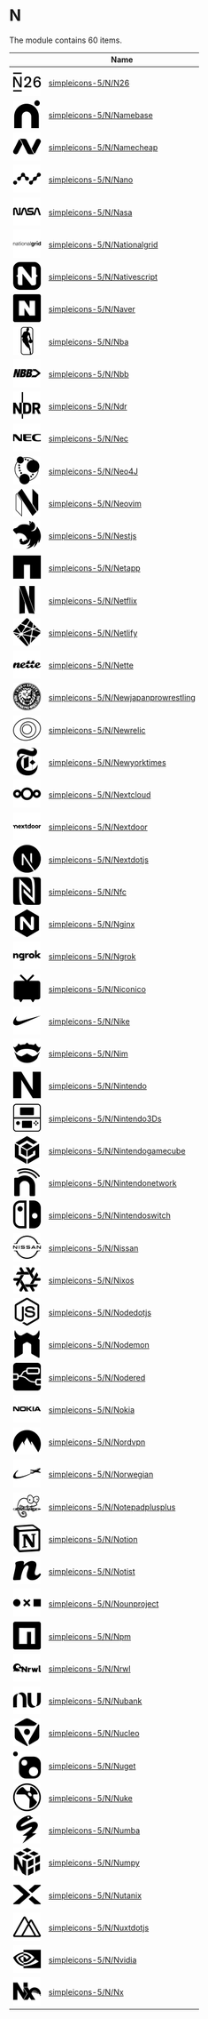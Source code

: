 # N

The module contains 60 items.



| |Name|
|:---:|---|
| ![illustration of simpleicons-5/N/N26](../../simpleicons-5/N/N26.png) | [simpleicons-5/N/N26](../../simpleicons-5/N/N26.md) |
| ![illustration of simpleicons-5/N/Namebase](../../simpleicons-5/N/Namebase.png) | [simpleicons-5/N/Namebase](../../simpleicons-5/N/Namebase.md) |
| ![illustration of simpleicons-5/N/Namecheap](../../simpleicons-5/N/Namecheap.png) | [simpleicons-5/N/Namecheap](../../simpleicons-5/N/Namecheap.md) |
| ![illustration of simpleicons-5/N/Nano](../../simpleicons-5/N/Nano.png) | [simpleicons-5/N/Nano](../../simpleicons-5/N/Nano.md) |
| ![illustration of simpleicons-5/N/Nasa](../../simpleicons-5/N/Nasa.png) | [simpleicons-5/N/Nasa](../../simpleicons-5/N/Nasa.md) |
| ![illustration of simpleicons-5/N/Nationalgrid](../../simpleicons-5/N/Nationalgrid.png) | [simpleicons-5/N/Nationalgrid](../../simpleicons-5/N/Nationalgrid.md) |
| ![illustration of simpleicons-5/N/Nativescript](../../simpleicons-5/N/Nativescript.png) | [simpleicons-5/N/Nativescript](../../simpleicons-5/N/Nativescript.md) |
| ![illustration of simpleicons-5/N/Naver](../../simpleicons-5/N/Naver.png) | [simpleicons-5/N/Naver](../../simpleicons-5/N/Naver.md) |
| ![illustration of simpleicons-5/N/Nba](../../simpleicons-5/N/Nba.png) | [simpleicons-5/N/Nba](../../simpleicons-5/N/Nba.md) |
| ![illustration of simpleicons-5/N/Nbb](../../simpleicons-5/N/Nbb.png) | [simpleicons-5/N/Nbb](../../simpleicons-5/N/Nbb.md) |
| ![illustration of simpleicons-5/N/Ndr](../../simpleicons-5/N/Ndr.png) | [simpleicons-5/N/Ndr](../../simpleicons-5/N/Ndr.md) |
| ![illustration of simpleicons-5/N/Nec](../../simpleicons-5/N/Nec.png) | [simpleicons-5/N/Nec](../../simpleicons-5/N/Nec.md) |
| ![illustration of simpleicons-5/N/Neo4J](../../simpleicons-5/N/Neo4J.png) | [simpleicons-5/N/Neo4J](../../simpleicons-5/N/Neo4J.md) |
| ![illustration of simpleicons-5/N/Neovim](../../simpleicons-5/N/Neovim.png) | [simpleicons-5/N/Neovim](../../simpleicons-5/N/Neovim.md) |
| ![illustration of simpleicons-5/N/Nestjs](../../simpleicons-5/N/Nestjs.png) | [simpleicons-5/N/Nestjs](../../simpleicons-5/N/Nestjs.md) |
| ![illustration of simpleicons-5/N/Netapp](../../simpleicons-5/N/Netapp.png) | [simpleicons-5/N/Netapp](../../simpleicons-5/N/Netapp.md) |
| ![illustration of simpleicons-5/N/Netflix](../../simpleicons-5/N/Netflix.png) | [simpleicons-5/N/Netflix](../../simpleicons-5/N/Netflix.md) |
| ![illustration of simpleicons-5/N/Netlify](../../simpleicons-5/N/Netlify.png) | [simpleicons-5/N/Netlify](../../simpleicons-5/N/Netlify.md) |
| ![illustration of simpleicons-5/N/Nette](../../simpleicons-5/N/Nette.png) | [simpleicons-5/N/Nette](../../simpleicons-5/N/Nette.md) |
| ![illustration of simpleicons-5/N/Newjapanprowrestling](../../simpleicons-5/N/Newjapanprowrestling.png) | [simpleicons-5/N/Newjapanprowrestling](../../simpleicons-5/N/Newjapanprowrestling.md) |
| ![illustration of simpleicons-5/N/Newrelic](../../simpleicons-5/N/Newrelic.png) | [simpleicons-5/N/Newrelic](../../simpleicons-5/N/Newrelic.md) |
| ![illustration of simpleicons-5/N/Newyorktimes](../../simpleicons-5/N/Newyorktimes.png) | [simpleicons-5/N/Newyorktimes](../../simpleicons-5/N/Newyorktimes.md) |
| ![illustration of simpleicons-5/N/Nextcloud](../../simpleicons-5/N/Nextcloud.png) | [simpleicons-5/N/Nextcloud](../../simpleicons-5/N/Nextcloud.md) |
| ![illustration of simpleicons-5/N/Nextdoor](../../simpleicons-5/N/Nextdoor.png) | [simpleicons-5/N/Nextdoor](../../simpleicons-5/N/Nextdoor.md) |
| ![illustration of simpleicons-5/N/Nextdotjs](../../simpleicons-5/N/Nextdotjs.png) | [simpleicons-5/N/Nextdotjs](../../simpleicons-5/N/Nextdotjs.md) |
| ![illustration of simpleicons-5/N/Nfc](../../simpleicons-5/N/Nfc.png) | [simpleicons-5/N/Nfc](../../simpleicons-5/N/Nfc.md) |
| ![illustration of simpleicons-5/N/Nginx](../../simpleicons-5/N/Nginx.png) | [simpleicons-5/N/Nginx](../../simpleicons-5/N/Nginx.md) |
| ![illustration of simpleicons-5/N/Ngrok](../../simpleicons-5/N/Ngrok.png) | [simpleicons-5/N/Ngrok](../../simpleicons-5/N/Ngrok.md) |
| ![illustration of simpleicons-5/N/Niconico](../../simpleicons-5/N/Niconico.png) | [simpleicons-5/N/Niconico](../../simpleicons-5/N/Niconico.md) |
| ![illustration of simpleicons-5/N/Nike](../../simpleicons-5/N/Nike.png) | [simpleicons-5/N/Nike](../../simpleicons-5/N/Nike.md) |
| ![illustration of simpleicons-5/N/Nim](../../simpleicons-5/N/Nim.png) | [simpleicons-5/N/Nim](../../simpleicons-5/N/Nim.md) |
| ![illustration of simpleicons-5/N/Nintendo](../../simpleicons-5/N/Nintendo.png) | [simpleicons-5/N/Nintendo](../../simpleicons-5/N/Nintendo.md) |
| ![illustration of simpleicons-5/N/Nintendo3Ds](../../simpleicons-5/N/Nintendo3Ds.png) | [simpleicons-5/N/Nintendo3Ds](../../simpleicons-5/N/Nintendo3Ds.md) |
| ![illustration of simpleicons-5/N/Nintendogamecube](../../simpleicons-5/N/Nintendogamecube.png) | [simpleicons-5/N/Nintendogamecube](../../simpleicons-5/N/Nintendogamecube.md) |
| ![illustration of simpleicons-5/N/Nintendonetwork](../../simpleicons-5/N/Nintendonetwork.png) | [simpleicons-5/N/Nintendonetwork](../../simpleicons-5/N/Nintendonetwork.md) |
| ![illustration of simpleicons-5/N/Nintendoswitch](../../simpleicons-5/N/Nintendoswitch.png) | [simpleicons-5/N/Nintendoswitch](../../simpleicons-5/N/Nintendoswitch.md) |
| ![illustration of simpleicons-5/N/Nissan](../../simpleicons-5/N/Nissan.png) | [simpleicons-5/N/Nissan](../../simpleicons-5/N/Nissan.md) |
| ![illustration of simpleicons-5/N/Nixos](../../simpleicons-5/N/Nixos.png) | [simpleicons-5/N/Nixos](../../simpleicons-5/N/Nixos.md) |
| ![illustration of simpleicons-5/N/Nodedotjs](../../simpleicons-5/N/Nodedotjs.png) | [simpleicons-5/N/Nodedotjs](../../simpleicons-5/N/Nodedotjs.md) |
| ![illustration of simpleicons-5/N/Nodemon](../../simpleicons-5/N/Nodemon.png) | [simpleicons-5/N/Nodemon](../../simpleicons-5/N/Nodemon.md) |
| ![illustration of simpleicons-5/N/Nodered](../../simpleicons-5/N/Nodered.png) | [simpleicons-5/N/Nodered](../../simpleicons-5/N/Nodered.md) |
| ![illustration of simpleicons-5/N/Nokia](../../simpleicons-5/N/Nokia.png) | [simpleicons-5/N/Nokia](../../simpleicons-5/N/Nokia.md) |
| ![illustration of simpleicons-5/N/Nordvpn](../../simpleicons-5/N/Nordvpn.png) | [simpleicons-5/N/Nordvpn](../../simpleicons-5/N/Nordvpn.md) |
| ![illustration of simpleicons-5/N/Norwegian](../../simpleicons-5/N/Norwegian.png) | [simpleicons-5/N/Norwegian](../../simpleicons-5/N/Norwegian.md) |
| ![illustration of simpleicons-5/N/Notepadplusplus](../../simpleicons-5/N/Notepadplusplus.png) | [simpleicons-5/N/Notepadplusplus](../../simpleicons-5/N/Notepadplusplus.md) |
| ![illustration of simpleicons-5/N/Notion](../../simpleicons-5/N/Notion.png) | [simpleicons-5/N/Notion](../../simpleicons-5/N/Notion.md) |
| ![illustration of simpleicons-5/N/Notist](../../simpleicons-5/N/Notist.png) | [simpleicons-5/N/Notist](../../simpleicons-5/N/Notist.md) |
| ![illustration of simpleicons-5/N/Nounproject](../../simpleicons-5/N/Nounproject.png) | [simpleicons-5/N/Nounproject](../../simpleicons-5/N/Nounproject.md) |
| ![illustration of simpleicons-5/N/Npm](../../simpleicons-5/N/Npm.png) | [simpleicons-5/N/Npm](../../simpleicons-5/N/Npm.md) |
| ![illustration of simpleicons-5/N/Nrwl](../../simpleicons-5/N/Nrwl.png) | [simpleicons-5/N/Nrwl](../../simpleicons-5/N/Nrwl.md) |
| ![illustration of simpleicons-5/N/Nubank](../../simpleicons-5/N/Nubank.png) | [simpleicons-5/N/Nubank](../../simpleicons-5/N/Nubank.md) |
| ![illustration of simpleicons-5/N/Nucleo](../../simpleicons-5/N/Nucleo.png) | [simpleicons-5/N/Nucleo](../../simpleicons-5/N/Nucleo.md) |
| ![illustration of simpleicons-5/N/Nuget](../../simpleicons-5/N/Nuget.png) | [simpleicons-5/N/Nuget](../../simpleicons-5/N/Nuget.md) |
| ![illustration of simpleicons-5/N/Nuke](../../simpleicons-5/N/Nuke.png) | [simpleicons-5/N/Nuke](../../simpleicons-5/N/Nuke.md) |
| ![illustration of simpleicons-5/N/Numba](../../simpleicons-5/N/Numba.png) | [simpleicons-5/N/Numba](../../simpleicons-5/N/Numba.md) |
| ![illustration of simpleicons-5/N/Numpy](../../simpleicons-5/N/Numpy.png) | [simpleicons-5/N/Numpy](../../simpleicons-5/N/Numpy.md) |
| ![illustration of simpleicons-5/N/Nutanix](../../simpleicons-5/N/Nutanix.png) | [simpleicons-5/N/Nutanix](../../simpleicons-5/N/Nutanix.md) |
| ![illustration of simpleicons-5/N/Nuxtdotjs](../../simpleicons-5/N/Nuxtdotjs.png) | [simpleicons-5/N/Nuxtdotjs](../../simpleicons-5/N/Nuxtdotjs.md) |
| ![illustration of simpleicons-5/N/Nvidia](../../simpleicons-5/N/Nvidia.png) | [simpleicons-5/N/Nvidia](../../simpleicons-5/N/Nvidia.md) |
| ![illustration of simpleicons-5/N/Nx](../../simpleicons-5/N/Nx.png) | [simpleicons-5/N/Nx](../../simpleicons-5/N/Nx.md) |



